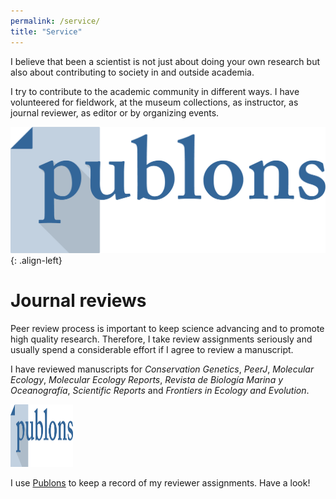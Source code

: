 ```yaml
---
permalink: /service/
title: "Service"
---
```


I believe that been a scientist is not just about doing your own research but also about contributing to society in and outside academia.

I try to contribute to the academic community in different ways. I have volunteered for fieldwork, at the museum collections, as instructor, as journal reviewer, as editor or by organizing events. 

![image-left](/assets/images/publons-logo.png){: .align-left}
# Journal reviews

Peer review process is important to keep science advancing and to promote high quality research. Therefore, I take review assignments seriously and usually spend a considerable effort if I agree to review a manuscript.

I have reviewed manuscripts for *Conservation Genetics*, *PeerJ*, *Molecular Ecology*, *Molecular Ecology Reports*, *Revista de Biología Marina y Oceanografía*, *Scientific Reports* and *Frontiers in Ecology and Evolution*.


<img src="/assets/images/publons-logo.png"
     alt="Markdown Monster icon"
     width="100" height="100"/>

I use [Publons](https://publons.com/researcher/1518390/andrea-a-cabrera/peer-review/) to keep a record of my reviewer assignments. Have a look!


